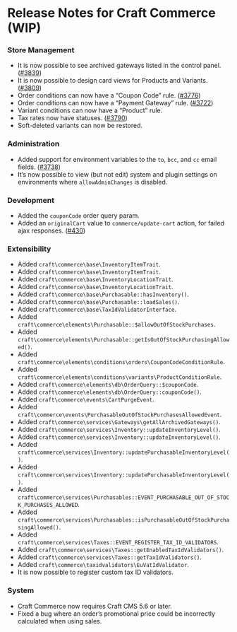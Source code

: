 # Release Notes for Craft Commerce (WIP)

### Store Management
- It is now possible to see archived gateways listed in the control panel. ([#3839](https://github.com/craftcms/commerce/issues/3839))
- It is now possible to design card views for Products and Variants. ([#3809](https://github.com/craftcms/commerce/pull/3809))
- Order conditions can now have a “Coupon Code” rule. ([#3776](https://github.com/craftcms/commerce/discussions/3776))
- Order conditions can now have a “Payment Gateway” rule. ([#3722](https://github.com/craftcms/commerce/discussions/3722))
- Variant conditions can now have a “Product” rule.
- Tax rates now have statuses. ([#3790](https://github.com/craftcms/commerce/discussions/3790))
- Soft-deleted variants can now be restored.

### Administration
- Added support for environment variables to the `to`, `bcc`, and `cc` email fields. ([#3738](https://github.com/craftcms/commerce/issues/3738))
- It’s now possible to view (but not edit) system and plugin settings on environments where `allowAdminChanges` is disabled. 

### Development
- Added the `couponCode` order query param.
- Added an `originalCart` value to `commerce/update-cart` action, for failed ajax responses. ([#430](https://github.com/craftcms/commerce/issues/430))

### Extensibility
- Added `craft\commerce\base\InventoryItemTrait`.
- Added `craft\commerce\base\InventoryItemTrait`.
- Added `craft\commerce\base\InventoryLocationTrait`.
- Added `craft\commerce\base\InventoryLocationTrait`.
- Added `craft\commerce\base\Purchasable::hasInventory()`.
- Added `craft\commerce\base\Purchasable::loadSales()`.
- Added `craft\commerce\base\TaxIdValidatorInterface`.
- Added `craft\commerce\elements\Purchasable::$allowOutOfStockPurchases`.
- Added `craft\commerce\elements\Purchasable::getIsOutOfStockPurchasingAllowed()`.
- Added `craft\commerce\elements\conditions\orders\CouponCodeConditionRule`.
- Added `craft\commerce\elements\conditions\variants\ProductConditionRule`.
- Added `craft\commerce\elements\db\OrderQuery::$couponCode`.
- Added `craft\commerce\elements\db\OrderQuery::couponCode()`.
- Added `craft\commerce\events\CartPurgeEvent`.
- Added `craft\commerce\events\PurchasableOutOfStockPurchasesAllowedEvent`.
- Added `craft\commerce\services\Gateways\getAllArchivedGateways()`.
- Added `craft\commerce\services\Inventory::updateInventoryLevel()`.
- Added `craft\commerce\services\Inventory::updateInventoryLevel()`.
- Added `craft\commerce\services\Inventory::updatePurchasableInventoryLevel()`.
- Added `craft\commerce\services\Inventory::updatePurchasableInventoryLevel()`.
- Added `craft\commerce\services\Purchasables::EVENT_PURCHASABLE_OUT_OF_STOCK_PURCHASES_ALLOWED`.
- Added `craft\commerce\services\Purchasables::isPurchasableOutOfStockPurchasingAllowed()`.
- Added `craft\commerce\services\Taxes::EVENT_REGISTER_TAX_ID_VALIDATORS`.
- Added `craft\commerce\services\Taxes::getEnabledTaxIdValidators()`.
- Added `craft\commerce\services\Taxes::getTaxIdValidators()`.
- Added `craft\commerce\taxidvalidators\EuVatIdValidator`.
- It is now possible to register custom tax ID validators.

### System
- Craft Commerce now requires Craft CMS 5.6 or later.
- Fixed a bug where an order’s promotional price could be incorrectly calculated when using sales.
